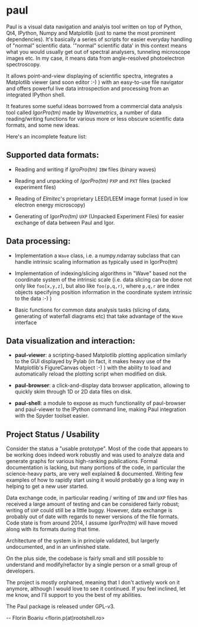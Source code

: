 paul
====

Paul is a visual data navigation and analyis tool written on top of Python,
Qt4, IPython, Numpy and Matplotlib (just to name the most prominent
dependencies). It's basically a series of scripts for easier everyday
handling of "normal" scientific data. '"normal" scientific data'
in this context means what you would usually get out of spectral
analysers, tunneling microscope images etc. In my case, it means
data from angle-resolved photoelectron spectroscopy.

It allows point-and-view displaying of scientific spectra, integrates
a Matplotlib viewer (and soon editor :-) ) with an easy-to-use file
navigator and offers powerful live data introspection and processing
from an integrated IPython shell.

It features some sueful ideas borrowed from a commercial data analysis 
tool called *IgorPro(tm)* made by *Wavemetrics*,
a number of data reading/writing functions for various more or less
obscure scientific data formats, and some new ideas.

Here's an incomplete feature list:


Supported data formats:
-----------------------

  - Reading and writing if *IgroPro(tm)* `IBW` files (binary waves)

  - Reading and unpacking of *IgorPro(tm)* `PXP` and `PXT`
    files (packed experiment files)

  - Reading of *Elmitec*'s proprietary LEED/LEEM image format
    (used in low electron energy microscopy)

  - Generating of *IgorPro(tm)* `UXP` (Unpacked Experiment Files)
    for easier exchange of data between Paul and Igor.


Data processing:
----------------

  - Implementation a `Wave` class, i.e. a numpy.ndarray subclass
    that can handle intrinsic scaling information as typically
    used in IgorPro(tm)

  - Implementation of indexing/slicing algorithms in "Wave" based
    not the coordinate system of the intrinsic scale (i.e.
    data slicing can be done not only like `foo[x,y,z]`, but also
    like `foo(p,q,r)`, where `p,q,r` are index objects specifying
    position information in the coordinate system intrinsic to
    the data :-) )

  - Basic functions for common data analysis tasks (slicing
    of data, generating of waterfall diagrams etc) that take
    advantage of the `Wave` interface


Data visualization and interaction:
-----------------------------------

  - **paul-viewer**:  a scripting-based Matplotlib plotting application
                  similarly to the GUI displayed by Pylab (in fact,
                  it makes heavy use of the Matplotlib's FigureCanvas
		  object :-) ) with the ability to load and
                  automatically reload the plotting script when
                  modified on disk.

  - **paul-browser**: a click-and-display data browser application, allowing
                  to quickly skim through 1D or 2D data files on disk.

  - **paul-shell**:   a module to expose as much functionality of 
                  paul-browser and paul-viewer to the IPython command
                  line, making Paul integration with the Spyder
                  toolset easier.


Project Status / Usability 
--------------------------

Consider the status a "usable prototype". Most of the code that appears
to be working does indeed work robustly and was used to analyze data
and generate graphs for various high-ranking publications.
Formal documentation is lacking,
but many portions of the code, in particular the science-heavy parts,
are very well explained & documented.
Writing few examples of how to rapidly start using it would probably
go a long way in helping to get a new user started.

Data exchange code, in particular reading / writing of `IBW` and `UXP`
files has received a large amount of testing and can be considered
fairly robust; writing of `UXP` could still be a little buggy. However,
data exchange is probably out of date with regards to newer versions
of the file formats. Code state is from around 2014, I assume
*IgorPro(tm)* will have moved along with its formats during that time.

Architecture of the system is in principle validated, but largerly
undocumented, and in an unfinished state.

On the plus side, the codebase is fairly small and still possible
to understand and modify/refactor by a single person or a small
group of developers.

The project is mostly orphaned, meaning that I don't actively work
on it anymore, although I would love to see it continued. If you
feel inclined, let me know, and I'll support to you the best of
my abilities. 

The Paul package is released under GPL-v3.
                  
-- 
Florin Boariu <florin.p(at)rootshell.ro>
